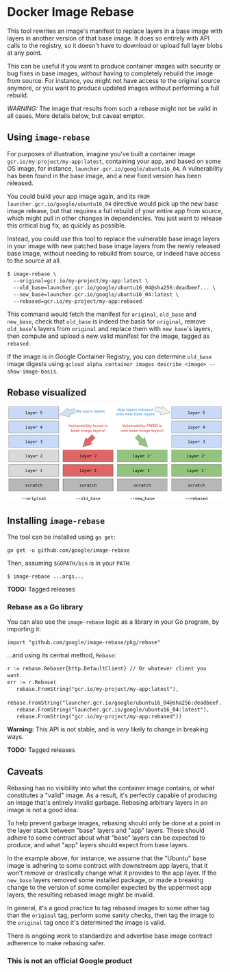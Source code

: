 # Docker Image Rebase

This tool rewrites an image's manifest to replace layers in a base image with
layers in another version of that base image. It does so entirely with API calls
to the registry, so it doesn't have to download or upload full layer blobs at
any point.

This can be useful if you want to produce container images with security or bug
fixes in base images, without having to completely rebuild the image from
source. For instance, you might not have access to the original source anymore,
or you want to produce updated images without performing a full rebuild.

*WARNING:* The image that results from such a rebase might not be valid in all
cases. More details below, but caveat emptor.

## Using `image-rebase`

For purposes of illustration, imagine you've built a container image
`gcr.io/my-project/my-app:latest`, containing your app, and based on some OS
image, for instance, `launcher.gcr.io/google/ubuntu16_04`. A vulnerability has
been found in the base image, and a new fixed version has been released.

You could build your app image again, and its `FROM
launcher.gcr.io/google/ubuntu16_04` directive would pick up the new base image
release, but that requires a full rebuild of your entire app from source, which
might pull in other changes in dependencies. You just want to release this
critical bug fix, as quickly as possible.

Instead, you could use this tool to replace the vulnerable base image layers in
your image with new patched base image layers from the newly released base
image, without needing to rebuild from source, or indeed have access to the
source at all.

```
$ image-rebase \
  --original=gcr.io/my-project/my-app:latest \
  --old_base=launcher.gcr.io/google/ubuntu16_04@sha256:deadbeef... \
  --new_base=launcher.gcr.io/google/ubuntu16_04:latest \
  --rebased=gcr.io/my-project/my-app:rebased
```

This command would fetch the manifest for `original`, `old_base` and `new_base`,
check that `old_base` is indeed the basis for `original`, remove `old_base`'s
layers from `original` and replace them with `new_base`'s layers, then compute
and upload a new valid manifest for the image, tagged as `rebased`.

If the image is in Google Container Registry, you can determine `old_base` image
digests using `gcloud alpha container images describe <image>
--show-image-basis`.

## Rebase visualized

![rebase visualization](./rebase.png)

## Installing `image-rebase`

The tool can be installed using `go get`:

```
go get -u github.com/google/image-rebase
```

Then, assuming `$GOPATH/bin` is in your `PATH`:

```
$ image-rebase ...args...
```

**TODO:** Tagged releases

### Rebase as a Go library

You can also use the `image-rebase` logic as a library in your Go program, by
importing it:

```
import "github.com/google/image-rebase/pkg/rebase"
```

...and using its central method, `Rebase`:

```
r := rebase.Rebaser{http.DefaultClient} // Or whatever client you want.
err := r.Rebase(
   rebase.FromString("gcr.io/my-project/my-app:latest"),
   rebase.FromString("launcher.gcr.io/google/ubuntu16_04@sha256:deadbeef..."),
   rebase.FromString("launcher.gcr.io/google/ubuntu16_04:latest"),
   rebase.FromString("gcr.io/my-project/my-app:rebased"))
```

**Warning:** This API is not stable, and is _very_ likely to change in breaking
ways.

**TODO:** Tagged releases

## Caveats

Rebasing has no visibility into what the container image contains, or what
constitutes a "valid" image. As a result, it's perfectly capable of producing an
image that's entirely invalid garbage. Rebasing arbitrary layers in an image is
not a good idea.

To help prevent garbage images, rebasing should only be done at a point in the
layer stack between "base" layers and "app" layers. These should adhere to some
contract about what "base" layers can be expected to produce, and what "app"
layers should expect from base layers.

In the example above, for instance, we assume that the "Ubuntu" base image is
adhering to some contract with downstream app layers, that it won't remove or
drastically change what it provides to the app layer. If the `new_base` layers
removed some installed package, or made a breaking change to the version of some
compiler expected by the uppermost app layers, the resulting rebased image might
be invalid.

In general, it's a good practice to tag rebased images to some other tag than
the `original` tag, perform some sanity checks, then tag the image to the
`original` tag once it's determined the image is valid.

There is ongoing work to standardize and advertise base image contract
adherence to make rebasing safer.

### This is not an official Google product
